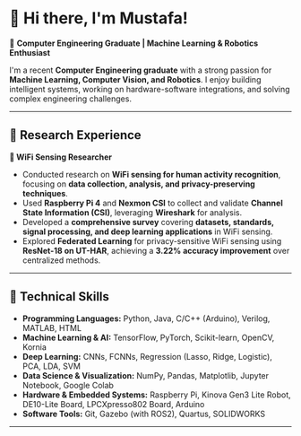 # 👋 Hi there, I'm Mustafa!

🚀 **Computer Engineering Graduate | Machine Learning & Robotics Enthusiast**

I'm a recent **Computer Engineering graduate** with a strong passion for **Machine Learning, Computer Vision, and Robotics**. I enjoy building intelligent systems, working on hardware-software integrations, and solving complex engineering challenges.


---


## 📖 Research Experience

**📌 WiFi Sensing Researcher**  
- Conducted research on **WiFi sensing for human activity recognition**, focusing on **data collection, analysis, and privacy-preserving techniques**.  
- Used **Raspberry Pi 4** and **Nexmon CSI** to collect and validate **Channel State Information (CSI)**, leveraging **Wireshark** for analysis.  
- Developed a **comprehensive survey** covering **datasets, standards, signal processing, and deep learning applications** in WiFi sensing.  
- Explored **Federated Learning** for privacy-sensitive WiFi sensing using **ResNet-18 on UT-HAR**, achieving a **3.22% accuracy improvement** over centralized methods.


---

## 🔧 Technical Skills

- **Programming Languages:** Python, Java, C/C++ (Arduino), Verilog, MATLAB, HTML
- **Machine Learning & AI:** TensorFlow, PyTorch, Scikit-learn, OpenCV, Kornia
- **Deep Learning:** CNNs, FCNNs, Regression (Lasso, Ridge, Logistic), PCA, LDA, SVM
- **Data Science & Visualization:** NumPy, Pandas, Matplotlib, Jupyter Notebook, Google Colab
- **Hardware & Embedded Systems:** Raspberry Pi, Kinova Gen3 Lite Robot, DE10-Lite Board, LPCXpresso802 Board, Arduino
- **Software Tools:** Git, Gazebo (with ROS2), Quartus, SOLIDWORKS


---



